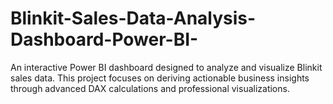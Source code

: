 # Blinkit-Sales-Data-Analysis-Dashboard-Power-BI-
An interactive Power BI dashboard designed to analyze and visualize Blinkit sales data. This project focuses on deriving actionable business insights through advanced DAX calculations and professional visualizations. 

